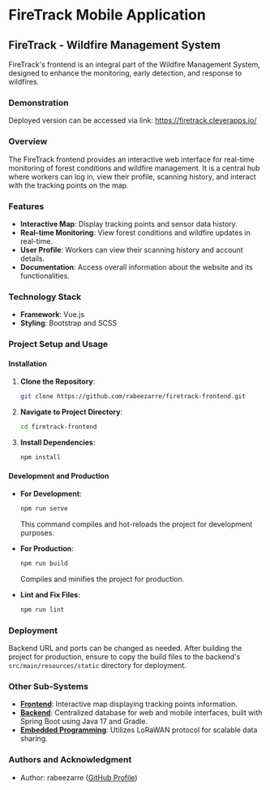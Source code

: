# FireTrack Mobile Application

## FireTrack - Wildfire Management System

FireTrack's frontend is an integral part of the Wildfire Management System, designed to enhance the monitoring, early detection, and response to wildfires.

### Demonstration
Deployed version can be accessed via link: https://firetrack.cleverapps.io/ 

### Overview

The FireTrack frontend provides an interactive web interface for real-time monitoring of forest conditions and wildfire management. It is a central hub where workers can log in, view their profile, scanning history, and interact with the tracking points on the map.

### Features

- **Interactive Map**: Display tracking points and sensor data history.
- **Real-time Monitoring**: View forest conditions and wildfire updates in real-time.
- **User Profile**: Workers can view their scanning history and account details.
- **Documentation**: Access overall information about the website and its functionalities.

### Technology Stack

- **Framework**: Vue.js
- **Styling**: Bootstrap and SCSS

### Project Setup and Usage

#### Installation

1. **Clone the Repository**:
   ```bash
   git clone https://github.com/rabeezarre/firetrack-frontend.git
   ```
2. **Navigate to Project Directory**:
   ```bash
   cd firetrack-frontend
   ```
3. **Install Dependencies**:
   ```bash
   npm install
   ```

#### Development and Production

- **For Development**:
  ```bash
  npm run serve
  ```
  This command compiles and hot-reloads the project for development purposes.

- **For Production**:
  ```bash
  npm run build
  ```
  Compiles and minifies the project for production.

- **Lint and Fix Files**:
  ```bash
  npm run lint
  ```

### Deployment

Backend URL and ports can be changed as needed. After building the project for production, ensure to copy the build files to the backend's `src/main/resources/static` directory for deployment.

### Other Sub-Systems

- [**Frontend**](https://github.com/rabeezarre/firetrack-frontend): Interactive map displaying tracking points information.
- [**Backend**](https://github.com/rabeezarre/firetrack): Centralized database for web and mobile interfaces, built with Spring Boot using Java 17 and Gradle.
- [**Embedded Programming**](https://github.com/rabeezarre/firetrack-embed): Utilizes LoRaWAN protocol for scalable data sharing.

### Authors and Acknowledgment

- Author: rabeezarre ([GitHub Profile](https://github.com/rabeezarre))
